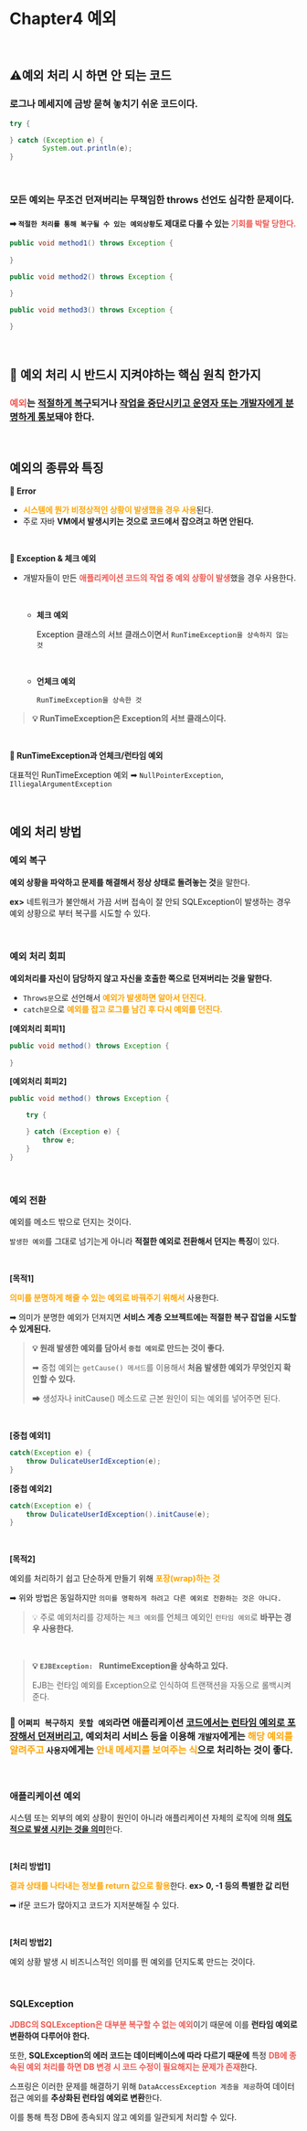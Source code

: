 # Chapter4 예외 

<br>

## ⚠️예외 처리 시 하면 안 되는 코드
### 로그나 메세지에 금방 묻혀 놓치기 쉬운 코드이다.

```java
try {

} catch (Exception e) {
        System.out.println(e); 
}
```


<br>

### 모든 예외는 무조건 던져버리는 무책임한 throws 선언도 심각한 문제이다.

#### ➡︎ `적절한 처리를 통해 복구될 수 있는 예외상황`도 제대로 다룰 수 있는 <span style="color:#F05750;">기회를 박탈 당한다.</span>

```java
public void method1() throws Exception {
    
}

public void method2() throws Exception {

}

public void method3() throws Exception {

}
```



<br>

## 🚀 예외 처리 시 반드시 지켜야하는 핵심 원칙 한가지

### <span style="color:#F05750;">예외</span>는 <ins>**적절하게 복구**</ins>되거나 <ins>**작업을 중단시키고 운영자 또는 개발자에게 분명하게 통보**</ins>돼야 한다.


<br>

## 예외의 종류와 특징

**🔵 Error**

- <span style="color:orange;">**시스템에 뭔가 비정상적인 상황이 발생했을 경우 사용**</span>된다.  
- 주로 자바 **VM에서 발생시키는 것으로 코드에서 잡으려고 하면 안된다.** 

<br>

**🔵 Exception & 체크 예외**

- 개발자들이 만든 <span style="color:#F05750;">**애플리케이션 코드의 작업 중 예외 상황이 발생**</span>했을 경우 사용한다.

    <br>

  - **체크 예외**
  
    Exception 클래스의 서브 클래스이면서 `RunTimeException을 상속하지 않는 것`
  
  <br>
  
  - **언체크 예외**
  
    `RunTimeException을 상속한 것` 
    
    
> **💡 RunTimeException은 Exception의 서브 클래스이다.** 



<br>

**🔵 RunTimeException과 언체크/런타임 예외**

대표적인 RunTimeException 예외 ➡︎ `NullPointerException`, `IlliegalArgumentException`


<br>

## 예외 처리 방법 

### 예외 복구 

**예외 상황을 파악하고 문제를 해결해서 정상 상태로 돌려놓는 것**을 말한다. 

**ex>** 네트워크가 불안해서 가끔 서버 접속이 잘 안되 SQLException이 발생하는 경우 예외 상황으로 부터 복구를 시도할 수 있다.  


<br>

### 예외 처리 회피 

**예외처리를 자신이 담당하지 않고 자신을 호출한 쪽으로 던져버리는 것을 말한다.** 

- `Throws문`으로 선언해서 <span style="color:orange;">**예외가 발생하면 알아서 던진다.** </span>
- `catch문`으로 <span style="color:orange;">**예외를 잡고 로그를 남긴 후 다시 예외를 던진다.**</span> 

**[예외처리 회피1]**

```java
public void method() throws Exception {
    
}
```


**[예외처리 회피2]**
```java
public void method() throws Exception {

    try {

    } catch (Exception e) {
        throw e;
    }
}
```


<br>

### 예외 전환 

예외를 메소드 밖으로 던지는 것이다. 

`발생한 예외`를 그대로 넘기는게 아니라 **적절한 예외로 전환해서 던지는 특징**이 있다. 


<br>


**[목적1]**

<span style="color:orange;">**의미를 분명하게 해줄 수 있는 예외로 바꿔주기 위해서**</span> 사용한다.

➡︎ 의미가 분명한 예외가 던져지면 **서비스 계층 오브젝트에는 적절한 복구 잡업을 시도할 수 있게된다.** 


> **💡 원래 발생한 예외를 담아서 `중첩 예외`로 만드는 것이 좋다.** 
> 
>  ➡︎  중첩 예외는 `getCause() 메서드`를 이용해서 **처음 발생한 예외가 무엇인지 확인할 수 있다.** 
> 
>  ➡    생성자나 initCause() 메소드로 근본 원인이 되는 예외를 넣어주면 된다. 

<br>


**[중첩 예외1]**

```java
catch(Exception e) {
    throw DulicateUserIdException(e);    
}
```

**[중첩 예외2]**

```java
catch(Exception e) {
    throw DulicateUserIdException().initCause(e);    
}
```


<br>


**[목적2]**

예외를 처리하기 쉽고 단순하게 만들기 위해 <span style="color:orange;">**포장(wrap)하는 것**</span> 

➡︎ 위와 방법은 동일하지만 `의미를 명확하게 하려고 다른 예외로 전환하는 것은 아니다.`

> 💡 주로 예외처리를 강제하는 `체크 예외`를 언체크 예외인 `런타임 예외`로 **바꾸는 경우 사용한다.** 


<br>

> **💡 `EJBException: ` RuntimeException을 상속하고 있다.** 
> 
> EJB는 런타임 예외를 Exception으로 인식하여 트랜잭션을 자동으로 롤백시켜준다. 



### 📌 `어쩌피 복구하지 못할 예외`라면 애플리케이션 <ins>코드에서는 런타임 예외로 포장해서 던져버리고</ins>, 예외처리 서비스 등을 이용해 `개발자`에게는 <span style="color:orange;">해당 예외를 알려주고</span> `사용자`에게는 <span style="color:orange;">안내 메세지를 보여주는 식</span>으로 처리하는 것이 좋다. 


<br>

### 애플리케이션 예외

시스템 또는 외부의 예외 상황이 원인이 아니라 애플리케이션 자체의 로직에 의해 <ins>**의도적으로 발생 시키는 것을 의미**</ins>한다. 

<br>

**[처리 방법1]**

<span style="color:orange;">**결과 상태를 나타내는 정보를 return 값으로 활용**</span>한다. **ex>  0, -1 등의 특별한 값 리턴**

➡︎  if문 코드가 많아지고 코드가 지저분해질 수 있다.


<br>

**[처리 방법2]**

예외 상황 발생 시 비즈니스적인 의미를 띈 예외를 던지도록 만드는 것이다. 


<br>

### SQLException

<span style="color:#F05750;">**JDBC의 SQLException은 대부분 복구할 수 없는 예외**</span>이기 때문에 이를 **런타임 예외로 변환하여 다루어야 한다.** 

또한, **SQLException의 에러 코드는 데이터베이스에 따라 다르기 때문에** 특정 <span style="color:#F05750;">**DB에 종속된 예외 처리를 하면 DB 변경 시 코드 수정이 필요해지는 문제가 존재**</span>한다. 

스프링은 이러한 문제를 해결하기 위해 `DataAccessException 계층을 제공`하여 데이터 접근 예외를 **추상화된 런타임 예외로 변환**한다.  

이를 통해 특정 DB에 종속되지 않고 예외를 일관되게 처리할 수 있다.


